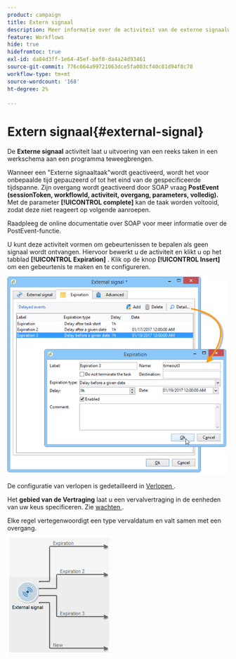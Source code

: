 ```yaml
---
product: campaign
title: Extern signaal
description: Meer informatie over de activiteit van de externe signaalworkflow
feature: Workflows
hide: true
hidefromtoc: true
exl-id: da84d3ff-1e64-45ef-bef0-da4a24d93461
source-git-commit: 776c664a99721063dce5fa003cf40c81d94f8c78
workflow-type: tm+mt
source-wordcount: '168'
ht-degree: 2%

---
```


# Extern signaal{#external-signal}



De **Externe signaal** activiteit laat u uitvoering van een reeks taken in een werkschema aan een programma teweegbrengen.

Wanneer een &quot;Externe signaaltaak&quot;wordt geactiveerd, wordt het voor onbepaalde tijd gepauzeerd of tot het eind van de gespecificeerde tijdspanne. Zijn overgang wordt geactiveerd door SOAP vraag **PostEvent (sessionToken, workflowId, activiteit, overgang, parameters, volledig).** Met de parameter **[!UICONTROL complete]** kan de taak worden voltooid, zodat deze niet reageert op volgende aanroepen.

Raadpleeg de online documentatie over SOAP voor meer informatie over de PostEvent-functie.

U kunt deze activiteit vormen om gebeurtenissen te bepalen als geen signaal wordt ontvangen. Hiervoor bewerkt u de activiteit en klikt u op het tabblad **[!UICONTROL Expiration]** . Klik op de knop **[!UICONTROL Insert]** om een gebeurtenis te maken en te configureren.

![](assets/edit_signal.png)

De configuratie van verlopen is gedetailleerd in [ Verlopen ](defining-approvals.md).

Het **gebied van de Vertraging** laat u een vervalvertraging in de eenheden van uw keus specificeren. Zie [ wachten ](wait.md).

Elke regel vertegenwoordigt een type vervaldatum en valt samen met een overgang.

![](assets/external_sign_diag.png)
